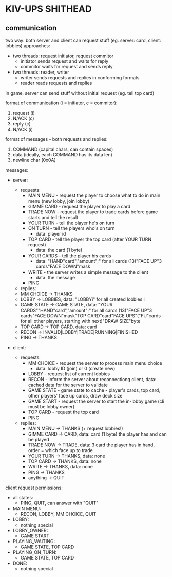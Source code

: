 # KIV-UPS SHITHEAD 

## communication
two way: both server and client can request stuff (eg. server: card, client: lobbies)
approaches:
  - two threads: request initiator, request commitor
    - initiator sends request and waits for reply
    - commitor waits for request and sends reply
  - two threads: reader, writer
    - writer sends requests and replies in conforming formats
    - reader reads requests and replies

In game, server can send stuff without initial request (eg. tell top card)

format of communication (i = initiator, c = commitor):
  1. request (i)
  2. N/ACK (c)
  3. reply (c)
  4. N/ACK (i)

format of messages - both requests and replies:
  1. COMMAND (capital chars, can contain spaces)
  2. data (ideally, each COMMAND has its data len)
  3. newline char (0x0A)

messages: 
 - server:
   - requests:
     - MAIN MENU - request the player to choose what to do in main menu (new lobby, join lobby)
     - GIMME CARD - request the player to play a card
     - TRADE NOW - request the player to trade cards before game starts and tell the result
     - YOUR TURN - tell the player he's on turn
     - ON TURN - tell the players who's on turn
        - data: player id
     - TOP CARD - tell the player the top card (after YOUR TURN request)
        - data: the card (1 byte)
     - YOUR CARDS - tell the player his cards
        - data: "HAND"card","amount";" for all cards (13)"FACE UP"3 cards"FACE DOWN"mask
     - WRITE - the server writes a simple message to the client
        - data: the message
     - PING
   - replies:
    - MM CHOICE -> THANKS
    - LOBBY -> LOBBIES, data: "LOBBYi" for all created lobbies i
    - GAME STATE -> GAME STATE, data: "YOUR CARDS""HAND"card","amount";" for all cards (13)"FACE UP"3 cards"FACE DOWN"mask"TOP CARD"card"FACE UPS"("FU"cards for all other players, starting with next)"DRAW SIZE"byte
    - TOP CARD -> TOP CARD, data: card
    - RECON -> INVALID|LOBBY|TRADE|RUNNING|FINISHED
    - PING -> THANKS

 - client:
   - requests:
     - MM CHOICE - request the server to process main menu choice
        - data: lobby ID (join) or 0 (create new)
     - LOBBY - request list of current lobbies
     - RECON - inform the server about reconnectiong client, data: cached data for the server to validate
     - GAME STATE - game state to cache - player's cards, top card, other players' face up cards, draw deck size
     - GAME START - request the server to start the in-lobby game (cli must be lobby owner)
     - TOP CARD - request the top card
     - PING
   - replies:
     - MAIN MENU ->  THANKS (+ request lobbies!)
     - GIMME CARD -> CARD, data: card (1 byte) the player has and can be played
     - TRADE NOW -> TRADE, data: 3 card the player has in hand, order = which face up to trade
     - YOUR TURN -> THANKS, data: none
     - TOP CARD -> THANKS, data: none
     - WRITE -> THANKS, data: none
     - PING -> THANKS
     - anything -> QUIT


client request permissions:
  - all states:
    - PING, QUIT, can answer with "QUIT"
  - MAIN MENU:
    - RECON, LOBBY, MM CHOICE, QUIT
  - LOBBY:
    - nothing special
  - LOBBY_OWNER:
    - GAME START
  - PLAYING_WAITING:
    - GAME STATE, TOP CARD
  - PLAYING_ON_TURN:
    - GAME STATE, TOP CARD
  - DONE:
    - nothing special
